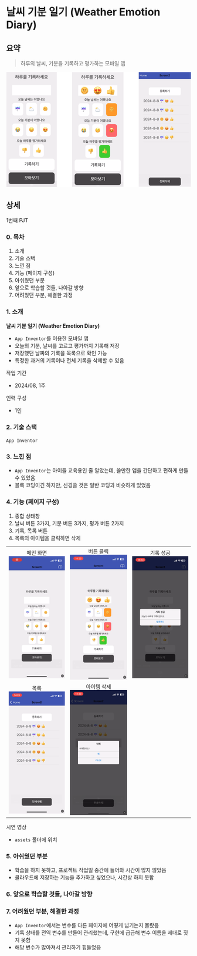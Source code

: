 # 날씨 기분 일기 (Weather Emotion Diary)

## 요약

> 하루의 날씨, 기분을 기록하고 평가하는 모바일 앱

![날씨 기분 일기](./assets/00-weather-emotion-diary.png)

## 상세

1번째 PJT

### 0. 목차

1. 소개
2. 기술 스택
3. 느낀 점
4. 기능 (페이지 구성)
5. 아쉬웠던 부분
6. 앞으로 학습할 것들, 나아갈 방향
7. 어려웠던 부분, 해결한 과정

### 1. 소개

**날씨 기분 일기 (Weather Emotion Diary)**

- `App Inventor`를 이용한 모바일 앱
- 오늘의 기분, 날씨를 고르고 평가까지 기록해 저장
- 저장했던 날짜의 기록을 목록으로 확인 가능
- 특정한 과거의 기록이나 전체 기록을 삭제할 수 있음

작업 기간

- 2024/08, 1주

인력 구성

- 1인

### 2. 기술 스택

`App Inventor`

### 3. 느낀 점

- `App Inventor`는 아이들 교육용인 줄 알았는데, 쓸만한 앱을 간단하고 편하게 만들 수 있었음
- 블록 코딩이긴 하지만, 신경쓸 것은 일반 코딩과 비슷하게 있었음

### 4. 기능 (페이지 구성)

1. 종합 상태창
2. 날씨 버튼 3가지, 기분 버튼 3가지, 평가 버튼 2가지
3. 기록, 목록 버튼
4. 목록의 아이템을 클릭하면 삭제

|                                                  |                                                        |                                                  |
| :----------------------------------------------: | :----------------------------------------------------: | :----------------------------------------------: |
| 메인 화면 ![메인 화면](./assets/01-메인화면.png) |    버튼 클릭 ![버튼 클릭](./assets/02-버튼클릭.png)    | 기록 성공 ![기록 성공](./assets/03-기록성공.png) |
|        목록 ![목록](./assets/04-목록.png)        | 아이템 삭제 ![아이템 삭제](./assets/05-아이템삭제.png) |                                                  |

시연 영상

- `assets` 폴더에 위치

### 5. 아쉬웠던 부분

- 학습을 하지 못하고, 프로젝트 작업일 중간에 들어와 시간이 많지 않았음
- 클라우드에 저장하는 기능을 추가하고 싶었으나, 시간상 하지 못함

### 6. 앞으로 학습할 것들, 나아갈 방향

### 7. 어려웠던 부분, 해결한 과정

- `App Inventor`에서는 변수를 다른 페이지에 어떻게 넘기는지 몰랐음
- 기록 상태를 전역 변수를 만들어 관리했는데, 구현에 급급해 변수 이름을 제대로 짓지 못함
- 해당 변수가 많아져서 관리하기 힘들었음
